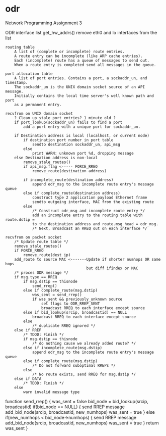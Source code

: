 odr
===

Network Programming Assignment 3

ODR
    interface list
        get_hw_addrs()
        remove eth0 and lo interfaces from the list

    routing table
        A list of (complete or incomplete) route entries.
        A route entry can be incomplete (like ARP cache entries).
        Each (incomplete) route has a queue of messages to send out.
        When a route entry is completed send all messages in the queue.

    port allocation table
        A list of port entries. Contains a port, a sockaddr_un, and timestamp.
        The sockaddr_un is the UNIX domain socket source of an API message.
        Initially contains the local time server's well known path and port
        as a permanent entry.

    recvfrom on UNIX domain socket
        ? Clean up stale port entries? 1 minute old ?
        if port_lookup(sockaddr_un) fails to find a port
            add a port entry with a unique port for sockaddr_un.

        if Destination address is local (localhost, or current node)
            if destination port number in port table
                sendto destination sockaddr_un, api_msg
            else
                print WARN: unknown port %d, dropping message
        else Destination address is non-local
            remove_stale_routes()
            if api_msg.flag <----- FORCE_RREQ
                remove_route(destination address)

            if incomplete_route(destination address)
                append odr_msg to the incomplete route entry's message queue
            else if complete_route(destination address)
                construct type 2 application payload Ethernet frame
                sendto outgoing interface, MAC from the existing route
            else
                /* Construct odr_msg and incomplete route entry */
                add an incomplete entry to the routing table with route.dstip =
                to the destination address and route.msg_head = odr_msg.
                /* Next, Broadcast an RREQ out on each interface */

    recvfrom on packet socket
        /* Update route table */
        remove_stale_routes()
        if FORCE_RREQ
            remove_route(dest ip)
        add_route to source MAC <-------Update if shorter numhops OR same hops
                                        but diff ifindex or MAC
        /* proces ODR message */
        if msg.type == RREQ
            if msg.dstip == thisnode
                send_rrep()
            else if complete_route(msg.dstip)
                was_sent = send_rrep()
                if was_sent && previously_unknown source
                    set flags to ODR_RREP_SENT
                    broadcast RREQ to each interface except source
            else if bid_lookup(srcip, broadcastid) == NULL
                broadcast RREQ to each interface except source
            else
                /* duplicate RREQ ignored */
        else if RREP
            /* TDOD: Finish */
            if msg.dstip == thisnode
                /* do nothing cause we already added route? */
            else if incomplete_route(msg.dstip)
                append odr_msg to the incomplete route entry's message queue
            else if complete_route(msg.dstip)
                /* Do not forward suboptimal RREPs */
            else
                /* No route exists, send RREQ for msg.dstip */
        else if DATA
            /* TDOD: Finish */
        else
            warn invalid message type

function send_rrep() {
    was_sent = false
    bid_node = bid_lookup(srcip, broadcastid)
    if(bid_node == NULL) {
        send RREP message
        add_bid_node(srcip, broadcastid, new_numhops)
        was_sent = true
    } else if(new_numhops < bid_node->numhops) {
        send RREP message
        add_bid_node(srcip, broadcastid, new_numhops)
        was_sent = true
    }
    return was_sent
}